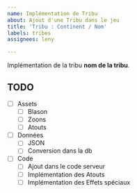 ```yaml
---
name: Implémentation de Tribu
about: Ajout d'une Tribu dans le jeu
title: 'Tribu : Continent / Nom'
labels: tribes
assignees: leny

---
```


Implémentation de la tribu **nom de la tribu**.

## TODO

- [ ] Assets
  - [ ] Blason
  - [ ] Zoons
  - [ ] Atouts
- [ ] Données
  - [ ] JSON
  - [ ] Conversion dans la db
- [ ] Code
  - [ ] Ajout dans le code serveur
  - [ ] Implémentation des Atouts
  - [ ] Implémentation des Effets spéciaux
